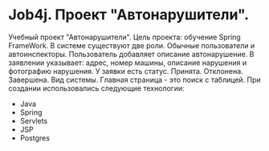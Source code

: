 # Job4j. Проект "Автонарушители".

Учебный проект "Автонарушители".
Цель проекта: обучение Spring FrameWork.
В системе существуют две роли. Обычные пользователи и автоинспекторы.
Пользователь добавляет описание автонарушение.
В заявлении указывает: адрес, номер машины, описание нарушения и фотографию нарушения.
У заявки есть статус. Принята. Отклонена. Завершена.
Вид системы. Главная страница - это поиск с таблицей.
При создании использовались следующие технологии:
- Java
- Spring
- Servlets
- JSP
- Postgres


